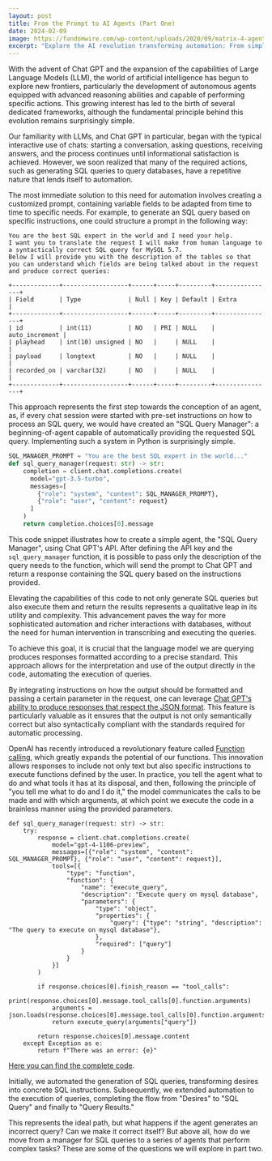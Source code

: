 ```yaml
---
layout: post
title: From the Prompt to AI Agents (Part One)
date: 2024-02-09
image: https://fandomwire.com/wp-content/uploads/2020/09/matrix-4-agent-smith-1024x614.jpg
excerpt: "Explore the AI revolution transforming automation: From simple prompts to sophisticated AI agents, see how technology is reshaping our approach to data and robotics. But when AI encounters its own errors, the real magic begins. Discover how in..."
---
```

With the advent of Chat GPT and the expansion of the capabilities of Large Language Models (LLM), the world of artificial intelligence has begun to explore new frontiers, particularly the development of autonomous agents equipped with advanced reasoning abilities and capable of performing specific actions. This growing interest has led to the birth of several dedicated frameworks, although the fundamental principle behind this evolution remains surprisingly simple.

Our familiarity with LLMs, and Chat GPT in particular, began with the typical interactive use of chats: starting a conversation, asking questions, receiving answers, and the process continues until informational satisfaction is achieved. However, we soon realized that many of the required actions, such as generating SQL queries to query databases, have a repetitive nature that lends itself to automation.

The most immediate solution to this need for automation involves creating a customized prompt, containing variable fields to be adapted from time to time to specific needs. For example, to generate an SQL query based on specific instructions, one could structure a prompt in the following way:

```
You are the best SQL expert in the world and I need your help.
I want you to translate the request I will make from human language to a syntactically correct SQL query for MySQL 5.7.
Below I will provide you with the description of the tables so that you can understand which fields are being talked about in the request and produce correct queries:

+-------------+------------------+------+-----+---------+----------------+
| Field       | Type             | Null | Key | Default | Extra          |
+-------------+------------------+------+-----+---------+----------------+
| id          | int(11)          | NO   | PRI | NULL    | auto_increment |
| playhead    | int(10) unsigned | NO   |     | NULL    |                |
| payload     | longtext         | NO   |     | NULL    |                |
| recorded_on | varchar(32)      | NO   |     | NULL    |                |
+-------------+------------------+------+-----+---------+----------------+
```

This approach represents the first step towards the conception of an agent, as, if every chat session were started with pre-set instructions on how to process an SQL query, we would have created an "SQL Query Manager": a beginning-of-agent capable of automatically providing the requested SQL query. Implementing such a system in Python is surprisingly simple.

```python
SQL_MANAGER_PROMPT = "You are the best SQL expert in the world..."
def sql_query_manager(request: str) -> str:
    completion = client.chat.completions.create(
      model="gpt-3.5-turbo",
      messages=[
        {"role": "system", "content": SQL_MANAGER_PROMPT},
        {"role": "user", "content": request}
      ]
    )
    return completion.choices[0].message
```

This code snippet illustrates how to create a simple agent, the "SQL Query Manager", using Chat GPT's API. After defining the API key and the `sql_query_manager` function, it is possible to pass only the description of the query needs to the function, which will send the prompt to Chat GPT and return a response containing the SQL query based on the instructions provided.

Elevating the capabilities of this code to not only generate SQL queries but also execute them and return the results represents a qualitative leap in its utility and complexity. This advancement paves the way for more sophisticated automation and richer interactions with databases, without the need for human intervention in transcribing and executing the queries.

To achieve this goal, it is crucial that the language model we are querying produces responses formatted according to a precise standard. This approach allows for the interpretation and use of the output directly in the code, automating the execution of queries.

By integrating instructions on how the output should be formatted and passing a certain parameter in the request, one can leverage [Chat GPT's ability to produce responses that respect the JSON format](https://platform.openai.com/docs/guides/text-generation/json-mode). This feature is particularly valuable as it ensures that the output is not only semantically correct but also syntactically compliant with the standards required for automatic processing.

OpenAI has recently introduced a revolutionary feature called [Function calling](https://platform.openai.com/docs/guides/function-calling), which greatly expands the potential of our functions. This innovation allows responses to include not only text but also specific instructions to execute functions defined by the user. In practice, you tell the agent what to do and what tools it has at its disposal, and then, following the principle of "you tell me what to do and I do it," the model communicates the calls to be made and with which arguments, at which point we execute the code in a brainless manner using the provided parameters.

```
def sql_query_manager(request: str) -> str:
    try:
        response = client.chat.completions.create(
            model="gpt-4-1106-preview",
            messages=[{"role": "system", "content": SQL_MANAGER_PROMPT}, {"role": "user", "content": request}],
            tools=[{
                "type": "function",
                "function": {
                    "name": "execute_query",
                    "description": "Execute query on mysql database",
                    "parameters": {
                        "type": "object",
                        "properties": {
                            "query": {"type": "string", "description": "The query to execute on mysql database"},
                        },
                        "required": ["query"]
                    }
                }
            }]
        )

        if response.choices[0].finish_reason == "tool_calls":
            print(response.choices[0].message.tool_calls[0].function.arguments)
            arguments = json.loads(response.choices[0].message.tool_calls[0].function.arguments)
            return execute_query(arguments["query"])

        return response.choices[0].message.content
    except Exception as e:
        return f"There was an error: {e}"
```
[Here you can find the complete code](https://gist.github.com/edelprino/6f8ecd724f09cde0eb19e3fc7f12fa65).

Initially, we automated the generation of SQL queries, transforming desires into concrete SQL instructions. Subsequently, we extended automation to the execution of queries, completing the flow from "Desires" to "SQL Query" and finally to "Query Results."

This represents the ideal path, but what happens if the agent generates an incorrect query? Can we make it correct itself? But above all, how do we move from a manager for SQL queries to a series of agents that perform complex tasks? These are some of the questions we will explore in part two.
